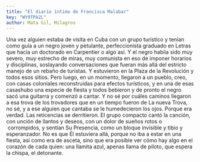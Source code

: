 ```yaml
---
title: "El diario íntimo de Francisca Malabar"
key: "WY9TPA2L"
author: Mata Gil, Milagros
---
```

<div data-schema-version="8"><p>Una vez alguien estaba de visita en Cuba con un grupo turístico y tenían como guía a un negro joven y petulante, perfeccionista graduado en Letras que hacía un doctorado en Carpentier o algo así. Y el negro habíia sido muy severo, muy estrecho de miras, muy comunista en eso de imponer horarios y disciplinas, soslayando conversaciones que fueran más allá del estricto manejo de un rebaño de turistas. Y estuvieron en la Plaza de la Revolución y todos esos sitios. Pero luego, en un momento, llegaron a un pueblo, creo, con casas coloniales reconstruidas para efectos turísticos, y en una de esas casashubo una especie de fiesta y todos bebieron y de pronto el negro sacó una guitarra y comenzó a cantar. Y no sé por cuáles caminos llegaron a esa trova de los trovadores que en un tiempo fueron de La nueva Trova, no sé, y a ese alguien que cantaba se le humedecieron los ojos. Porque era verdad. Las reticencias se derritieron. El grupo compacto cantó la canción, con unción de llantos y deseos, con un dolor de sueños rotos o &nbsp;corrompidos, y sentían Su Presencia, como un bloque invisible y tibio y esperanzador. No es que Él estuviera allá, porque no iba a estar en una fiesta, así como era de asceta, sino que era posible ver cómo hay algo en el corazón de cada quien: una llamita azul, apenas llama de piloto, que espera la chispa, el detonante.</p> </div>